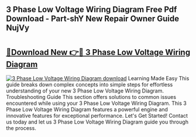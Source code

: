 ## 3 Phase Low Voltage Wiring Diagram Free Pdf Download - Part-shY New Repair Owner Guide NujVy

# <h2><a href="http://dfpemhu.blite.top/?on=3+Phase+Low+Voltage+Wiring+Diagram">🔗Download New 👉🔴 3 Phase Low Voltage Wiring Diagram</a></h2>

[![3 Phase Low Voltage Wiring Diagram download](https://i.imgur.com/lujVjoI.png)](http://dfpemhu.blite.top/?on=3+Phase+Low+Voltage+Wiring+Diagram)
Learning Made Easy This guide breaks down complex concepts into simple steps for effortless understanding of your new 3 Phase Low Voltage Wiring Diagram. Troubleshooting Guide This section offers solutions to common issues encountered while using your 3 Phase Low Voltage Wiring Diagram. This 3 Phase Low Voltage Wiring Diagram features a powerful engine and innovative features for exceptional performance. Let's Get Started! Contact us today and let us 3 Phase Low Voltage Wiring Diagram guide you through the process.
